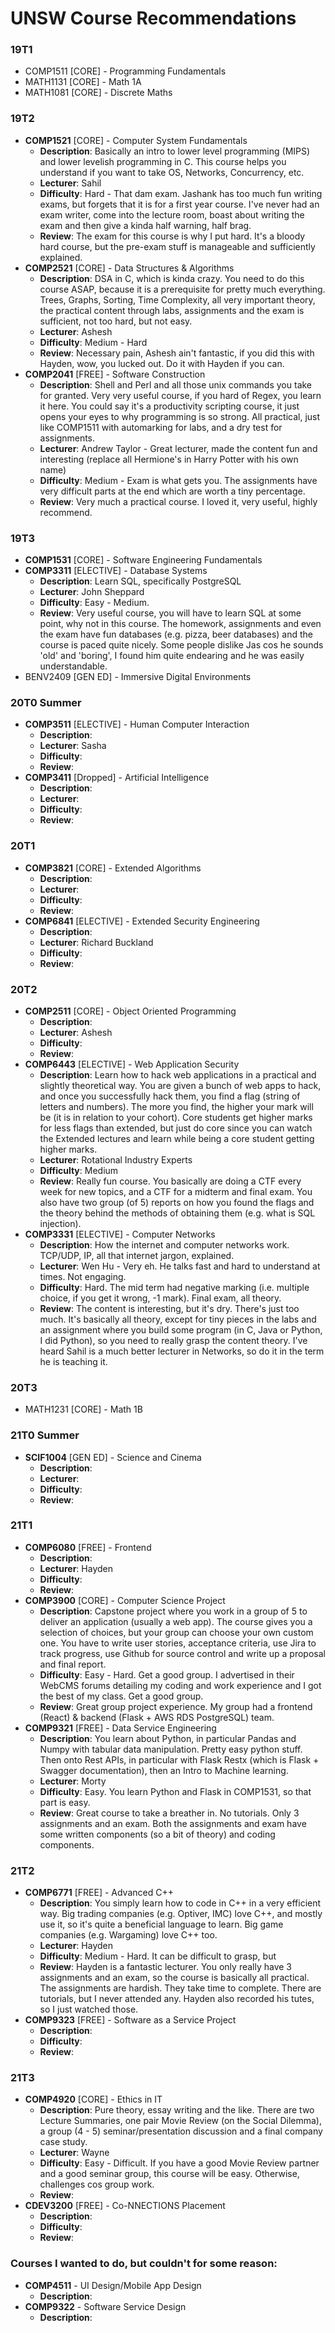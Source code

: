 # UNSW Course Recommendations

### 19T1
* COMP1511 [CORE] - Programming Fundamentals
* MATH1131 [CORE] - Math 1A
* MATH1081 [CORE] - Discrete Maths

### 19T2
* **COMP1521** [CORE] - Computer System Fundamentals
 	* **Description**: Basically an intro to lower level programming (MIPS) and lower levelish programming in C. This course helps you understand if you want to take OS, Networks, Concurrency, etc.
	* **Lecturer**: Sahil
	* **Difficulty**: Hard - That dam exam. Jashank has too much fun writing exams, but forgets that it is for a first year course. I've never had an exam writer, come into the lecture room, boast about writing the exam and then give a kinda half warning, half brag.
	* **Review**: The exam for this course is why I put hard. It's a bloody hard course, but the pre-exam stuff is manageable and sufficiently explained.
* **COMP2521** [CORE] - Data Structures & Algorithms
 	* **Description**: DSA in C, which is kinda crazy. You need to do this course ASAP, because it is a prerequisite for pretty much everything. Trees, Graphs, Sorting, Time Complexity, all very important theory, the practical content through labs, assignments and the exam is sufficient, not too hard, but not easy. 
	* **Lecturer**:  Ashesh
	* **Difficulty**: Medium - Hard
	* **Review**: Necessary pain, Ashesh ain't fantastic, if you did this with Hayden, wow, you lucked out. Do it with Hayden if you can.
* **COMP2041** [FREE] - Software Construction
 	* **Description**: Shell and Perl and all those unix commands you take for granted. Very very useful course, if you hard of Regex, you learn it here. You could say it's a productivity scripting course, it just opens your eyes to why programming is so strong. All practical, just like COMP1511 with automarking for labs, and a dry test for assignments.
	* **Lecturer**: Andrew Taylor - Great lecturer, made the content fun and interesting (replace all Hermione's in Harry Potter with his own name)
	* **Difficulty**: Medium - Exam is what gets you. The assignments have very difficult parts at the end which are worth a tiny percentage.
	* **Review**: Very much a practical course. I loved it, very useful, highly recommend.

### 19T3
* **COMP1531** [CORE] - Software Engineering Fundamentals
* **COMP3311** [ELECTIVE] - Database Systems
 	* **Description**: Learn SQL, specifically PostgreSQL
	* **Lecturer**: John Sheppard
	* **Difficulty**: Easy - Medium.
	* **Review**: Very useful course, you will have to learn SQL at some point, why not in this course. The homework, assignments and even the exam have fun databases (e.g. pizza, beer databases) and the course is paced quite nicely. Some people dislike Jas cos he sounds 'old' and 'boring', I found him quite endearing and he was easily understandable.
* BENV2409 [GEN ED] - Immersive Digital Environments

### 20T0 Summer
* **COMP3511** [ELECTIVE] - Human Computer Interaction
 	* **Description**: 
	* **Lecturer**: Sasha
	* **Difficulty**: 
	* **Review**: 
* **COMP3411** [Dropped] - Artificial Intelligence
 	* **Description**: 
	* **Lecturer**: 
	* **Difficulty**: 
	* **Review**: 

### 20T1
* **COMP3821** [CORE] - Extended Algorithms
 	* **Description**: 
	* **Lecturer**: 
	* **Difficulty**: 
	* **Review**: 
* **COMP6841** [ELECTIVE] - Extended Security Engineering
 	* **Description**: 
	* **Lecturer**: Richard Buckland
	* **Difficulty**: 
	* **Review**: 

### 20T2
* **COMP2511** [CORE] - Object Oriented Programming
 	* **Description**: 
	* **Lecturer**: Ashesh
	* **Difficulty**: 
	* **Review**: 
* **COMP6443** [ELECTIVE] - Web Application Security
 	* **Description**: Learn how to hack web applications in a practical and slightly theoretical way. You are given a bunch of web apps to hack, and once you successfully hack them, you find a flag (string of letters and numbers). The more you find, the higher your mark will be (it is in relation to your cohort). Core students get higher marks for less flags than extended, but just do core since you can watch the Extended lectures and learn while being a core student getting higher marks.
	* **Lecturer**: Rotational Industry Experts
	* **Difficulty**: Medium
	* **Review**: Really fun course. You basically are doing a CTF every week for new topics, and a CTF for a midterm and final exam. You also have two group (of 5) reports on how you found the flags and the theory behind the methods of obtaining them (e.g. what is SQL injection).
* **COMP3331** [ELECTIVE] - Computer Networks
 	* **Description**: How the internet and computer networks work. TCP/UDP, IP, all that internet jargon, explained.
	* **Lecturer**: Wen Hu - Very eh. He talks fast and hard to understand at times. Not engaging.
	* **Difficulty**: Hard. The mid term had negative marking (i.e. multiple choice, if you get it wrong, -1 mark). Final exam, all theory.
	* **Review**: The content is interesting, but it's dry. There's just too much. It's basically all theory, except for tiny pieces in the labs and an assignment where you build some program (in C, Java or Python, I did Python), so you need to really grasp the content theory. I've heard Sahil is a much better lecturer in Networks, so do it in the term he is teaching it.

### 20T3
* MATH1231 [CORE] - Math 1B

### 21T0 Summer
* **SCIF1004** [GEN ED] - Science and Cinema
 	* **Description**: 
	* **Lecturer**: 
	* **Difficulty**: 
	* **Review**: 

### 21T1
* **COMP6080** [FREE] - Frontend
 	* **Description**: 
	* **Lecturer**: Hayden
	* **Difficulty**: 
	* **Review**: 
* **COMP3900** [CORE] - Computer Science Project
 	* **Description**: Capstone project where you work in a group of 5 to deliver an application (usually a web app). The course gives you a selection of choices, but your group can choose your own custom one. You have to write user stories, acceptance criteria, use Jira to track progress, use Github for source control and write up a proposal and final report.
	* **Difficulty**: Easy - Hard. Get a good group. I advertised in their WebCMS forums detailing my coding and work experience and I got the best of my class. Get a good group.
	* **Review**: Great group project experience. My group had a frontend (React) & backend (Flask + AWS RDS PostgreSQL) team. 
* **COMP9321** [FREE] - Data Service Engineering
 	* **Description**: You learn about Python, in particular Pandas and Numpy with tabular data manipulation. Pretty easy python stuff. Then onto Rest APIs, in particular with Flask Restx (which is Flask + Swagger documentation), then an Intro to Machine learning.
	* **Lecturer**: Morty
	* **Difficulty**: Easy. You learn Python and Flask in COMP1531, so that part is easy.
	* **Review**: Great course to take a breather in. No tutorials. Only 3 assignments and an exam. Both the assignments and exam have some written components (so a bit of theory) and coding components.

### 21T2
* **COMP6771** [FREE] - Advanced C++
 	* **Description**: You simply learn how to code in C++ in a very efficient way. Big trading companies (e.g. Optiver, IMC) love C++, and mostly use it, so it's quite a beneficial language to learn. Big game companies (e.g. Wargaming) love C++ too.
	* **Lecturer**: Hayden
	* **Difficulty**: Medium - Hard. It can be difficult to grasp, but
	* **Review**: Hayden is a fantastic lecturer. You only really have 3 assignments and an exam, so the course is basically all practical. The assignments are hardish. They take time to complete. There are tutorials, but I never attended any. Hayden also recorded his tutes, so I just watched those.
* **COMP9323** [FREE] - Software as a Service Project
 	* **Description**: 
	* **Difficulty**: 
	* **Review**: 

### 21T3
* **COMP4920** [CORE] - Ethics in IT
 	* **Description**: Pure theory, essay writing and the like. There are two Lecture Summaries, one pair Movie Review (on the Social Dilemma), a group (4 - 5) seminar/presentation discussion and a final company case study.
	* **Lecturer**: Wayne
	* **Difficulty**: Easy - Difficult. If you have a good Movie Review partner and a good seminar group, this course will be easy. Otherwise, challenges cos group work.
	* **Review**: 
* **CDEV3200** [FREE] - Co-NNECTIONS Placement
 	* **Description**: 
	* **Difficulty**: 
	* **Review**: 

### Courses I wanted to do, but couldn't for some reason:
* **COMP4511** - UI Design/Mobile App Design
 	* **Description**: 
* **COMP9322** - Software Service Design
 	* **Description**: 
